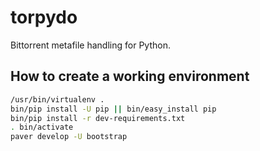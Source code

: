 # torpydo

Bittorrent metafile handling for Python.

## How to create a working environment

```sh
/usr/bin/virtualenv .
bin/pip install -U pip || bin/easy_install pip
bin/pip install -r dev-requirements.txt
. bin/activate
paver develop -U bootstrap
```
